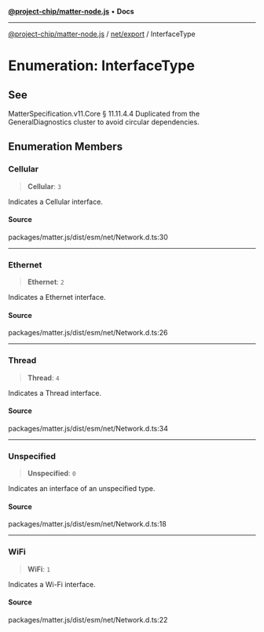[**@project-chip/matter-node.js**](../../../README.md) • **Docs**

***

[@project-chip/matter-node.js](../../../modules.md) / [net/export](../README.md) / InterfaceType

# Enumeration: InterfaceType

## See

MatterSpecification.v11.Core § 11.11.4.4
Duplicated from the GeneralDiagnostics cluster to avoid circular dependencies.

## Enumeration Members

### Cellular

> **Cellular**: `3`

Indicates a Cellular interface.

#### Source

packages/matter.js/dist/esm/net/Network.d.ts:30

***

### Ethernet

> **Ethernet**: `2`

Indicates a Ethernet interface.

#### Source

packages/matter.js/dist/esm/net/Network.d.ts:26

***

### Thread

> **Thread**: `4`

Indicates a Thread interface.

#### Source

packages/matter.js/dist/esm/net/Network.d.ts:34

***

### Unspecified

> **Unspecified**: `0`

Indicates an interface of an unspecified type.

#### Source

packages/matter.js/dist/esm/net/Network.d.ts:18

***

### WiFi

> **WiFi**: `1`

Indicates a Wi-Fi interface.

#### Source

packages/matter.js/dist/esm/net/Network.d.ts:22
